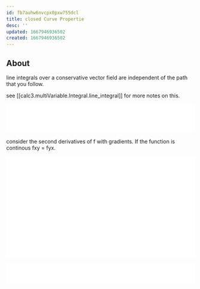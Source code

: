 ```yaml
---
id: fb7auhw6nvcpx0pxw755dcl
title: closed Curve Propertie
desc: ''
updated: 1667946936502
created: 1667946936502
---
```


## About
line integrals over a conservative vector field are independent of the path that you follow.

see [[calc3.multiVariable.Integral.line_integral]] for more notes on this.

![alt](./assets/images/testing_for_conservation.svg)

consider the second derivatives of f with gradients. If the function is continous fxy = fyx.

![alt](./assets/images/conservative_test_second_derivative.svg)



![alt](./assets/images/caviat_connection.svg)


